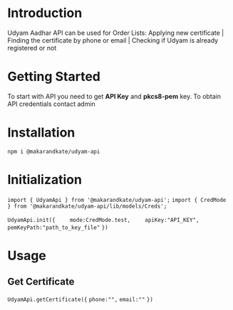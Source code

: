 # Introduction
Udyam Aadhar API can be used for
Order Lists:
Applying new certificate | Finding the certificate by phone or email | Checking if Udyam is already registered or not

# Getting Started
To start with API you need to get **API Key** and **pkcs8-pem** key.
To obtain API credentials contact admin

# Installation
`npm i @makarandkate/udyam-api`

# Initialization
`import { UdyamApi } from '@makarandkate/udyam-api';`
`import { CredMode } from '@makarandkate/udyam-api/lib/models/Creds';`

`UdyamApi.init({`
`    mode:CredMode.test,`
`    apiKey:"API_KEY",`
`    pemKeyPath:"path_to_key_file"`
`})`



# Usage
## Get Certificate
`UdyamApi.getCertificate({`
    `phone:"",`
    `email:""`
`})`
